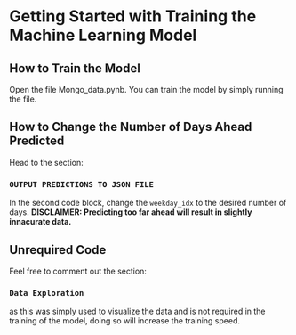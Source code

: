 # Getting Started with Training the Machine Learning Model


## How to Train the Model

Open the file Mongo_data.pynb. 
You can train the model by simply running the file. 

## How to Change the Number of Days Ahead Predicted

Head to the section:
### `OUTPUT PREDICTIONS TO JSON FILE`
In the second code block, change the `weekday_idx` to the desired number of days. 
**DISCLAIMER: Predicting too far ahead will result in slightly innacurate data.**


## Unrequired Code  
Feel free to comment out the section:
### `Data Exploration` 
as this was simply used to visualize the data and is not required in the training of the model, doing so will increase the training speed. 
